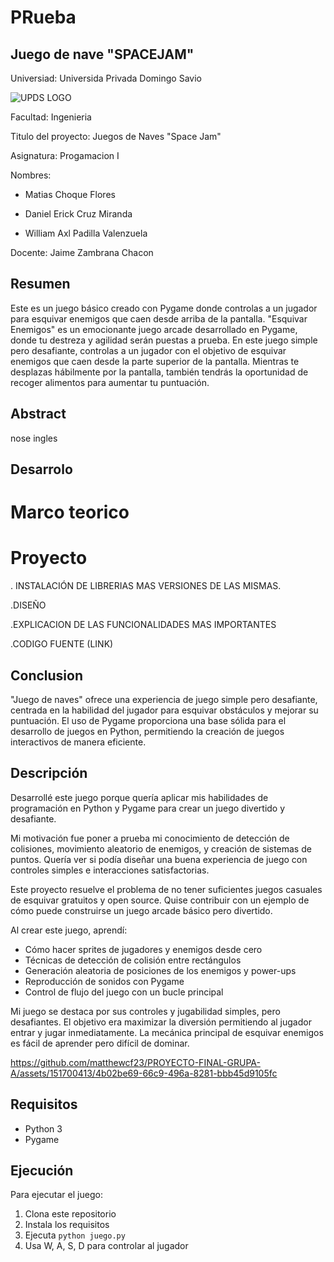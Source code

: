 # PRueba
## Juego de nave "SPACEJAM"
Universiad: Universida Privada Domingo Savio

![UPDS LOGO](https://github.com/matthewcf23/PROYECTO-FINAL-GRUPA-A/assets/151700413/aa8556e4-759a-4e92-9130-9bc9eed059e7)

Facultad: Ingenieria

Titulo del proyecto: Juegos de Naves "Space Jam"

Asignatura: Progamacion I

Nombres: 

- Matias Choque Flores

- Daniel Erick Cruz Miranda

- William Axl Padilla Valenzuela

Docente: Jaime Zambrana Chacon 



## Resumen 

Este es un juego básico creado con Pygame donde controlas a un jugador para esquivar enemigos que caen desde arriba de la pantalla.
"Esquivar Enemigos" es un emocionante juego arcade desarrollado en Pygame, donde tu destreza y agilidad serán puestas a prueba. En este juego simple pero desafiante, controlas a un jugador con el objetivo de esquivar enemigos que caen desde la parte superior de la pantalla. Mientras te desplazas hábilmente por la pantalla, también tendrás la oportunidad de recoger alimentos para aumentar tu puntuación.

## Abstract

nose ingles 

## Desarrolo 

# Marco teorico


# Proyecto 
.  INSTALACIÓN DE LIBRERIAS MAS VERSIONES DE LAS MISMAS. 

.DISEÑO

.EXPLICACION DE LAS FUNCIONALIDADES MAS IMPORTANTES

.CODIGO FUENTE (LINK)



## Conclusion

"Juego de naves" ofrece una experiencia de juego simple pero desafiante, centrada en la habilidad del jugador para esquivar obstáculos y mejorar su puntuación. El uso de Pygame proporciona una base sólida para el desarrollo de juegos en Python, permitiendo la creación de juegos interactivos de manera eficiente.




## Descripción 

Desarrollé este juego porque quería aplicar mis habilidades de programación en Python y Pygame para crear un juego divertido y desafiante.

Mi motivación fue poner a prueba mi conocimiento de detección de colisiones, movimiento aleatorio de enemigos, y creación de sistemas de puntos. Quería ver si podía diseñar una buena experiencia de juego con controles simples e interacciones satisfactorias.

Este proyecto resuelve el problema de no tener suficientes juegos casuales de esquivar gratuitos y open source. Quise contribuir con un ejemplo de cómo puede construirse un juego arcade básico pero divertido.

Al crear este juego, aprendí:
- Cómo hacer sprites de jugadores y enemigos desde cero
- Técnicas de detección de colisión entre rectángulos
- Generación aleatoria de posiciones de los enemigos y power-ups
- Reproducción de sonidos con Pygame
- Control de flujo del juego con un bucle principal

Mi juego se destaca por sus controles y jugabilidad simples, pero desafiantes. El objetivo era maximizar la diversión permitiendo al jugador entrar y jugar inmediatamente. La mecánica principal de esquivar enemigos es fácil de aprender pero difícil de dominar.

https://github.com/matthewcf23/PROYECTO-FINAL-GRUPA-A/assets/151700413/4b02be69-66c9-496a-8281-bbb45d9105fc

## Requisitos

- Python 3
- Pygame

## Ejecución 

Para ejecutar el juego:

1. Clona este repositorio
2. Instala los requisitos
3. Ejecuta `python juego.py` 
4. Usa W, A, S, D para controlar al jugador
